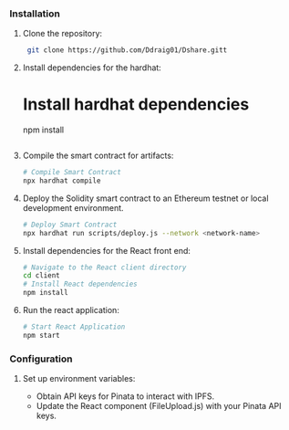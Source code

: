 ### Installation

1. Clone the repository:

   ```bash
    git clone https://github.com/Ddraig01/Dshare.gitt
   ```

2. Install dependencies for the hardhat:

   
   # Install hardhat dependencies
   npm install
   ```

3. Compile the smart contract for artifacts:

   ```bash
   # Compile Smart Contract
   npx hardhat compile
   ```

4. Deploy the Solidity smart contract to an Ethereum testnet or local development environment.
   ```bash
   # Deploy Smart Contract
   npx hardhat run scripts/deploy.js --network <network-name>
   ```
5. Install dependencies for the React front end:
   ```bash
   # Navigate to the React client directory
   cd client
   # Install React dependencies
   npm install
   ```
6. Run the react application:
   ```bash
   # Start React Application
   npm start
   ```

### Configuration

1. Set up environment variables:

   - Obtain API keys for Pinata to interact with IPFS.
   - Update the React component (FileUpload.js) with your Pinata API keys.
